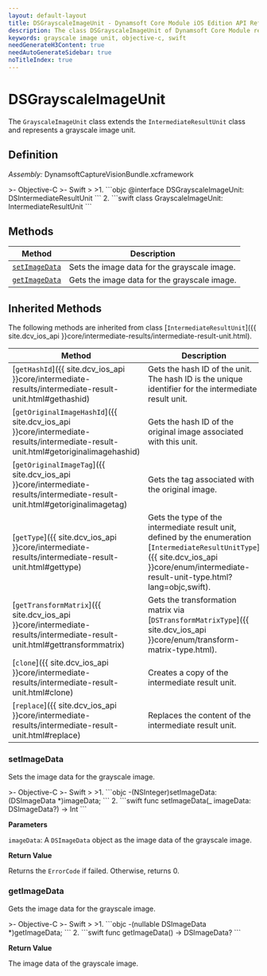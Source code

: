 ```yaml
---
layout: default-layout
title: DSGrayscaleImageUnit - Dynamsoft Core Module iOS Edition API Reference
description: The class DSGrayscaleImageUnit of Dynamsoft Core Module represents a unit that contains a grayscale image. It is derived from the DSIntermediateResultUnit class.
keywords: grayscale image unit, objective-c, swift
needGenerateH3Content: true
needAutoGenerateSidebar: true
noTitleIndex: true
---
```


# DSGrayscaleImageUnit

The `GrayscaleImageUnit` class extends the `IntermediateResultUnit` class and represents a grayscale image unit.

## Definition

*Assembly:* DynamsoftCaptureVisionBundle.xcframework

<div class="sample-code-prefix"></div>
>- Objective-C
>- Swift
>
>1. 
```objc
@interface DSGrayscaleImageUnit: DSIntermediateResultUnit
```
2. 
```swift
class GrayscaleImageUnit: IntermediateResultUnit
```

## Methods

| Method | Description |
|------- |-------------|
| [`setImageData`](#setimagedata) | Sets the image data for the grayscale image. |
| [`getImageData`](#getimagedata) | Gets the image data for the grayscale image. |

## Inherited Methods

The following methods are inherited from class [`IntermediateResultUnit`]({{ site.dcv_ios_api }}core/intermediate-results/intermediate-result-unit.html).

| Method | Description |
|------- |-------------|
| [`getHashId`]({{ site.dcv_ios_api }}core/intermediate-results/intermediate-result-unit.html#gethashid) | Gets the hash ID of the unit. The hash ID is the unique identifier for the intermediate result unit. |
| [`getOriginalImageHashId`]({{ site.dcv_ios_api }}core/intermediate-results/intermediate-result-unit.html#getoriginalimagehashid) | Gets the hash ID of the original image associated with this unit. |
| [`getOriginalImageTag`]({{ site.dcv_ios_api }}core/intermediate-results/intermediate-result-unit.html#getoriginalimagetag) | Gets the tag associated with the original image. |
| [`getType`]({{ site.dcv_ios_api }}core/intermediate-results/intermediate-result-unit.html#gettype) | Gets the type of the intermediate result unit, defined by the enumeration [`IntermediateResultUnitType`]({{ site.dcv_ios_api }}core/enum/intermediate-result-unit-type.html?lang=objc,swift). |
| [`getTransformMatrix`]({{ site.dcv_ios_api }}core/intermediate-results/intermediate-result-unit.html#gettransformmatrix) | Gets the transformation matrix via [`DSTransformMatrixType`]({{ site.dcv_ios_api }}core/enum/transform-matrix-type.html). |
| [`clone`]({{ site.dcv_ios_api }}core/intermediate-results/intermediate-result-unit.html#clone) | Creates a copy of the intermediate result unit. |
| [`replace`]({{ site.dcv_ios_api }}core/intermediate-results/intermediate-result-unit.html#replace) | Replaces the content of the intermediate result unit. |

### setImageData

Sets the image data for the grayscale image.

<div class="sample-code-prefix"></div>
>- Objective-C
>- Swift
>
>1. 
```objc
-(NSInteger)setImageData:(DSImageData *)imageData;
```
2. 
```swift
func setImageData(_ imageData: DSImageData?) -> Int
```

**Parameters**

`imageData`: A `DSImageData` object as the image data of the grayscale image.

**Return Value**

Returns the `ErrorCode` if failed. Otherwise, returns 0.

### getImageData

Gets the image data for the grayscale image.

<div class="sample-code-prefix"></div>
>- Objective-C
>- Swift
>
>1. 
```objc
-(nullable DSImageData *)getImageData;
```
2. 
```swift
func getImageData() -> DSImageData?
```

**Return Value**

The image data of the grayscale image.

